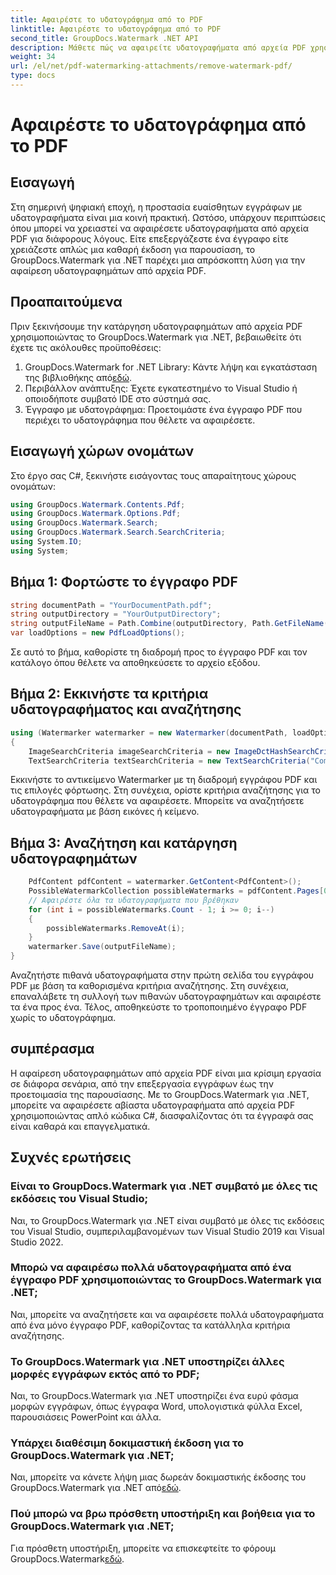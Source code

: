 ```yaml
---
title: Αφαιρέστε το υδατογράφημα από το PDF
linktitle: Αφαιρέστε το υδατογράφημα από το PDF
second_title: GroupDocs.Watermark .NET API
description: Μάθετε πώς να αφαιρείτε υδατογραφήματα από αρχεία PDF χρησιμοποιώντας το GroupDocs.Watermark για .NET. Εύκολα βήματα για επαγγελματική επεξεργασία εγγράφων.
weight: 34
url: /el/net/pdf-watermarking-attachments/remove-watermark-pdf/
type: docs
---
```

# Αφαιρέστε το υδατογράφημα από το PDF

## Εισαγωγή
Στη σημερινή ψηφιακή εποχή, η προστασία ευαίσθητων εγγράφων με υδατογραφήματα είναι μια κοινή πρακτική. Ωστόσο, υπάρχουν περιπτώσεις όπου μπορεί να χρειαστεί να αφαιρέσετε υδατογραφήματα από αρχεία PDF για διάφορους λόγους. Είτε επεξεργάζεστε ένα έγγραφο είτε χρειάζεστε απλώς μια καθαρή έκδοση για παρουσίαση, το GroupDocs.Watermark για .NET παρέχει μια απρόσκοπτη λύση για την αφαίρεση υδατογραφημάτων από αρχεία PDF.
## Προαπαιτούμενα
Πριν ξεκινήσουμε την κατάργηση υδατογραφημάτων από αρχεία PDF χρησιμοποιώντας το GroupDocs.Watermark για .NET, βεβαιωθείτε ότι έχετε τις ακόλουθες προϋποθέσεις:
1.  GroupDocs.Watermark for .NET Library: Κάντε λήψη και εγκατάσταση της βιβλιοθήκης από[εδώ](https://releases.groupdocs.com/Watermark/net/).
2. Περιβάλλον ανάπτυξης: Έχετε εγκατεστημένο το Visual Studio ή οποιοδήποτε συμβατό IDE στο σύστημά σας.
3. Έγγραφο με υδατογράφημα: Προετοιμάστε ένα έγγραφο PDF που περιέχει το υδατογράφημα που θέλετε να αφαιρέσετε.

## Εισαγωγή χώρων ονομάτων
Στο έργο σας C#, ξεκινήστε εισάγοντας τους απαραίτητους χώρους ονομάτων:
```csharp
using GroupDocs.Watermark.Contents.Pdf;
using GroupDocs.Watermark.Options.Pdf;
using GroupDocs.Watermark.Search;
using GroupDocs.Watermark.Search.SearchCriteria;
using System.IO;
using System;
```
## Βήμα 1: Φορτώστε το έγγραφο PDF
```csharp
string documentPath = "YourDocumentPath.pdf";
string outputDirectory = "YourOutputDirectory";
string outputFileName = Path.Combine(outputDirectory, Path.GetFileName(documentPath));
var loadOptions = new PdfLoadOptions();
```
Σε αυτό το βήμα, καθορίστε τη διαδρομή προς το έγγραφο PDF και τον κατάλογο όπου θέλετε να αποθηκεύσετε το αρχείο εξόδου.
## Βήμα 2: Εκκινήστε τα κριτήρια υδατογραφήματος και αναζήτησης
```csharp
using (Watermarker watermarker = new Watermarker(documentPath, loadOptions))
{
    ImageSearchCriteria imageSearchCriteria = new ImageDctHashSearchCriteria(Constants.LogoPng);
    TextSearchCriteria textSearchCriteria = new TextSearchCriteria("Company Name");
```
Εκκινήστε το αντικείμενο Watermarker με τη διαδρομή εγγράφου PDF και τις επιλογές φόρτωσης. Στη συνέχεια, ορίστε κριτήρια αναζήτησης για το υδατογράφημα που θέλετε να αφαιρέσετε. Μπορείτε να αναζητήσετε υδατογραφήματα με βάση εικόνες ή κείμενο.
## Βήμα 3: Αναζήτηση και κατάργηση υδατογραφημάτων
```csharp
    PdfContent pdfContent = watermarker.GetContent<PdfContent>();
    PossibleWatermarkCollection possibleWatermarks = pdfContent.Pages[0].Search(imageSearchCriteria.Or(textSearchCriteria));
    // Αφαιρέστε όλα τα υδατογραφήματα που βρέθηκαν
    for (int i = possibleWatermarks.Count - 1; i >= 0; i--)
    {
        possibleWatermarks.RemoveAt(i);
    }
    watermarker.Save(outputFileName);
}
```
Αναζητήστε πιθανά υδατογραφήματα στην πρώτη σελίδα του εγγράφου PDF με βάση τα καθορισμένα κριτήρια αναζήτησης. Στη συνέχεια, επαναλάβετε τη συλλογή των πιθανών υδατογραφημάτων και αφαιρέστε τα ένα προς ένα. Τέλος, αποθηκεύστε το τροποποιημένο έγγραφο PDF χωρίς το υδατογράφημα.

## συμπέρασμα
Η αφαίρεση υδατογραφημάτων από αρχεία PDF είναι μια κρίσιμη εργασία σε διάφορα σενάρια, από την επεξεργασία εγγράφων έως την προετοιμασία της παρουσίασης. Με το GroupDocs.Watermark για .NET, μπορείτε να αφαιρέσετε αβίαστα υδατογραφήματα από αρχεία PDF χρησιμοποιώντας απλό κώδικα C#, διασφαλίζοντας ότι τα έγγραφά σας είναι καθαρά και επαγγελματικά.
## Συχνές ερωτήσεις
### Είναι το GroupDocs.Watermark για .NET συμβατό με όλες τις εκδόσεις του Visual Studio;
Ναι, το GroupDocs.Watermark για .NET είναι συμβατό με όλες τις εκδόσεις του Visual Studio, συμπεριλαμβανομένων των Visual Studio 2019 και Visual Studio 2022.
### Μπορώ να αφαιρέσω πολλά υδατογραφήματα από ένα έγγραφο PDF χρησιμοποιώντας το GroupDocs.Watermark για .NET;
Ναι, μπορείτε να αναζητήσετε και να αφαιρέσετε πολλά υδατογραφήματα από ένα μόνο έγγραφο PDF, καθορίζοντας τα κατάλληλα κριτήρια αναζήτησης.
### Το GroupDocs.Watermark για .NET υποστηρίζει άλλες μορφές εγγράφων εκτός από το PDF;
Ναι, το GroupDocs.Watermark για .NET υποστηρίζει ένα ευρύ φάσμα μορφών εγγράφων, όπως έγγραφα Word, υπολογιστικά φύλλα Excel, παρουσιάσεις PowerPoint και άλλα.
### Υπάρχει διαθέσιμη δοκιμαστική έκδοση για το GroupDocs.Watermark για .NET;
 Ναι, μπορείτε να κάνετε λήψη μιας δωρεάν δοκιμαστικής έκδοσης του GroupDocs.Watermark για .NET από[εδώ](https://releases.groupdocs.com/).
### Πού μπορώ να βρω πρόσθετη υποστήριξη και βοήθεια για το GroupDocs.Watermark για .NET;
 Για πρόσθετη υποστήριξη, μπορείτε να επισκεφτείτε το φόρουμ GroupDocs.Watermark[εδώ](https://forum.groupdocs.com/c/watermark/19).